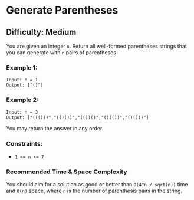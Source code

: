 
# Generate Parentheses

## Difficulty: Medium

You are given an integer `n`. Return all well-formed parentheses strings that you can generate with `n` pairs of parentheses.

### Example 1:
```
Input: n = 1
Output: ["()"]
```

### Example 2:
```
Input: n = 3
Output: ["((()))","(()())","(())()","()(())","()()()"]
```

You may return the answer in any order.

### Constraints:
- `1 <= n <= 7`

### Recommended Time & Space Complexity
You should aim for a solution as good or better than `O(4^n / sqrt(n))` time and `O(n)` space, where `n` is the number of parenthesis pairs in the string.

